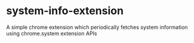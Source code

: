# system-info-extension

A simple chrome extension which periodically fetches system information using chrome.system extension APIs
